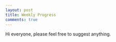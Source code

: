 ```yaml
---
layout: post
title: Weekly Progress
comments: true
---
```


Hi everyone, please feel free to suggest anything.
